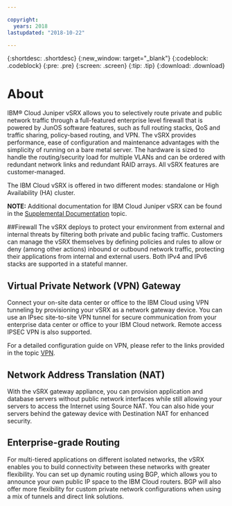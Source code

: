 ```yaml
---

copyright:
  years: 2018
lastupdated: "2018-10-22"

---
```


{:shortdesc: .shortdesc}
{:new_window: target="_blank"}
{:codeblock: .codeblock}
{:pre: .pre}
{:screen: .screen}
{:tip: .tip}
{:download: .download}

# About
IBM® Cloud Juniper vSRX allows you to selectively route private and public network traffic through a full-featured enterprise level firewall that is powered by JunOS software features, such as full routing stacks, QoS and traffic sharing, policy-based routing, and VPN. The vSRX provides performance, ease of configuration and maintenance advantages with the simplicity of running on a bare metal server. The hardware is sized to handle the routing/security load for multiple VLANs and can be ordered with redundant network links and redundant RAID arrays. All vSRX features are customer-managed.

The IBM Cloud vSRX is offered in two different modes: standalone or High Availability (HA) cluster.

**NOTE:** Additional documentation for IBM Cloud Juniper vSRX can be found in the [Supplemental Documentation](vsrx-docs.html) topic.

##Firewall
The vSRX deploys to protect your environment from external and internal threats by filtering both private and public facing traffic. Customers can manage the vSRX themselves by defining policies and rules to allow or deny (among other actions) inbound or outbound network traffic, protecting their applications from internal and external users. Both IPv4 and IPv6 stacks are supported in a stateful manner. 

## Virtual Private Network (VPN) Gateway
Connect your on-site data center or office to the IBM Cloud using VPN tunneling by provisioning your vSRX as a network gateway device. You can use an IPsec site-to-site VPN tunnel for secure communication from your enterprise data center or office to your IBM Cloud network. Remote access IPSEC VPN is also supported.

For a detailed configuration guide on VPN, please refer to the links provided in the topic [VPN](vpn.html).

## Network Address Translation (NAT)
With the vSRX gateway appliance, you can provision application and database servers without public network interfaces while still allowing your servers to access the Internet using Source NAT. You can also hide your servers behind the gateway device with Destination NAT for enhanced security.

## Enterprise-grade Routing
For multi-tiered applications on different isolated networks, the vSRX enables you to build connectivity between these networks with greater flexibility. You can set up dynamic routing using BGP, which allows you to announce your own public IP space to the IBM Cloud routers. BGP will also offer more flexibility for custom private network configurations when using a mix of tunnels and direct link solutions.
